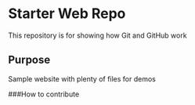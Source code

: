 # Starter Web Repo

This repository is for showing how Git and GitHub work

## Purpose

Sample website with plenty of files for demos

###How to contribute

